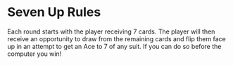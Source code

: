 # Seven Up Rules

Each round starts with the player receiving 7 cards. The player will then receive an opportunity to draw from the
remaining cards and flip them face up in an attempt to get an Ace to 7 of any suit. If you can do so before the 
computer you win!